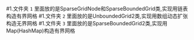 #1.文件夹 `1` 里面放的是SparseGridNode和SparseBoundedGrid类,实现用链表构造有界网格
#1.文件夹 `2` 里面放的是UnboundedGrid2类,实现用数组动态扩张构造无界网格
#1.文件夹 `3` 里面放的是SparseBoundedGrid2类,实现用Map(HashMap)构造有界网格